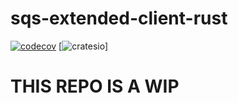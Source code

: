 # sqs-extended-client-rust

[![codecov](https://codecov.io/gh/jem-davies/sqs-extended-client-rust/graph/badge.svg?token=81XM8DODBX)](https://codecov.io/gh/jem-davies/sqs-extended-client-rust)
[![cratesio](https://img.shields.io/crates/v/sqs-extended-client.svg)]

# THIS REPO IS A WIP